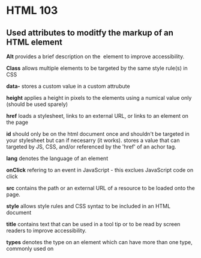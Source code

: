 # HTML 103
## Used attributes to moditfy the markup of an HTML element

**Alt** 
provides a brief description on the <img> element to improve accessibility. 

**Class** 
allows multiple elements to be targeted by the same style rule(s) in CSS

**data-<someCustomAttributes>**
stores a custom value in a custom attrubute 

**height**
applies a height in pixels to the elements using a numical value only (should be used sparely)

**href**
loads a stylesheet, links to an external URL, or links to an element on the page 

**id**
should only be on the html document once and shouldn't be targeted in your stylesheet but can if necesarry (it works). stores a value that can targeted by JS, CSS, and/or referenced by the 'href' of an achor tag. 

**lang** 
denotes the language of an <html> element

**onClick**
refering to an event in JavaScript - this exclues JavaScript code on click 

**src**
contains the path or an external URL of a resource to be loaded onto the page. 

**style**
allows style rules and CSS syntaz to be included in an HTML document

**title** 
contains text that can be used in a tool tip or to be read by screen readers to improve accessibility. 

**types**
denotes the type on an element which can have more than one type, commonly used on <script> and <input> elements 
(Script - type/javascript - server reading this section of code as JS)

**width**
applies a width in pizels to the element using a numerical value only (should be used sparingly)


